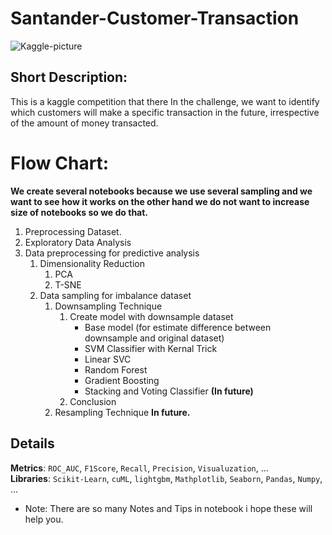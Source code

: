 # Santander-Customer-Transaction
![Kaggle-picture](https://github.com/mrpintime/Santander-Customer-Transaction/assets/120576828/f7e0a43b-b291-4935-b272-0bdaa5e9b6b5)

## Short Description:  
This is a kaggle competition that there In the challenge, we want to identify which customers will make a specific transaction in the future, irrespective of the amount of money transacted.

# Flow Chart:
**We create several notebooks because we use several sampling and we want to see how it works on the other hand we do not want to increase size of notebooks so we do that.**  

1. Preprocessing Dataset.
2. Exploratory Data Analysis
3. Data preprocessing for predictive analysis
   1. Dimensionality Reduction
      1. PCA
      2. T-SNE
   2. Data sampling for imbalance dataset
      1. Downsampling Technique
         1. Create model with downsample dataset
            - Base model (for estimate difference between downsample and original dataset)
            - SVM Classifier with Kernal Trick
            - Linear SVC
            - Random Forest
            - Gradient Boosting
            - Stacking and Voting Classifier **(In future)**
         2. Conclusion
      2. Resampling Technique
         **In future.**

## Details  
**Metrics**: `ROC_AUC`, `F1Score`, `Recall`, `Precision`, `Visualuzation`, ...  
**Libraries**: `Scikit-Learn`, `cuML`, `lightgbm`, `Mathplotlib`, `Seaborn`, `Pandas`, `Numpy`, ...  

- Note: There are so many Notes and Tips in notebook i hope these will help you. 
